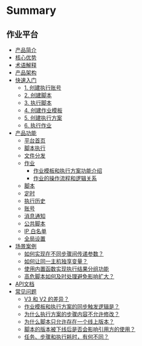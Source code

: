 # Summary

## 作业平台
* [产品简介](产品白皮书/Introduction/What-is-Job.md)
* [核心优势](产品白皮书/Introduction/Benefits.md)
* [术语解释](产品白皮书/Introduction/Terms.md)
* [产品架构](产品白皮书/Introduction/Architecture.md)
* [快速入门]()
    * [1. 创建执行账号](产品白皮书/Quick-Starts/1.Create-system-account.md)
    * [2. 创建脚本](产品白皮书/Quick-Starts/2.Create-a-Bash-script.md)
    * [3. 执行脚本](产品白皮书/Quick-Starts/3.Try-to-run-the-script.md)
    * [4. 创建作业模板](产品白皮书/Quick-Starts/4.Create-a-Job-template.md)
    * [5. 创建执行方案](产品白皮书/Quick-Starts/5.Create-a-plan-under-Job-template.md)
    * [6. 执行作业](产品白皮书/Quick-Starts/6.Try-to-run-the-Job-plan.md)
* [产品功能]()
    * [平台首页](产品白皮书/Features/Home.md)
    * [脚本执行](产品白皮书/Features/One-time-script-exec.md)
    * [文件分发](产品白皮书/Features/One-time-file-transfer.md)
    * [作业]()
        * [作业模板和执行方案功能介绍](产品白皮书/Features/Jobs.md)
        * [作业的操作流程和逻辑关系](产品白皮书/Features/Jobs-operation-flow-and-logical-relationship.md)
    * [脚本](产品白皮书/Features/Scripts.md)
    * [定时](产品白皮书/Features/Crons.md)
    * [执行历史](产品白皮书/Features/History.md)
    * [账号](产品白皮书/Features/Accounts.md)
    * [消息通知](产品白皮书/Features/Notification.md)
    * [公共脚本](产品白皮书/Features/Public-Scripts.md)
    * [IP 白名单](产品白皮书/Features/IP-white_list.md)
    * [全局设置](产品白皮书/Features/Settings.md)
* [场景案例]()
    * [如何实现在不同步骤间传递参数？](产品白皮书/Best-Practices/How-to-pass-params-through-steps.md)
    * [如何让同一主机独享变量？](产品白皮书/Best-Practices/How-to-make-same-host-have-its-own-namespace.md)
    * [使用内置函数实现执行结果分组功能](产品白皮书/Best-Practices/Use-built-in-functions-to-make-exec-result-grouping.md)
    * [高危脚本如何及时处理避免影响扩大？](产品白皮书/Best-Practices/How-to-stop-the-spread-of-the-problem-script-immediately.md)
* [API文档]()
* [常见问题]()
    * [V3 和 V2 的差异？](产品白皮书/FAQs/Whats-the-diffrent-between-v2-and-v3.md)
    * [作业模板和执行方案的同步触发逻辑是？](产品白皮书/FAQs/what-changes-will-cause-plan-outofsync-with-template.md)
    * [为什么执行方案的步骤内容不允许修改？](产品白皮书/FAQs/Why-cant-i-change-the-params-on-plan-steps.md)
    * [为什么脚本只允许存在一个线上版本？](产品白皮书/FAQs/why-script-only-allow-one-online-version.md)
    * [脚本的版本被下线后是否会影响引用方的使用？](产品白皮书/FAQs/will-script-ver-offline-affect-the-use-of-reference-plan.md)
    * [任务、步骤和执行耗时，有何不同？](产品白皮书/FAQs/Whats-the-difference-of-duration-between-task-step-and-execution.md)